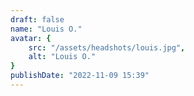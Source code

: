 ```yaml
---
draft: false
name: "Louis O."
avatar: {
    src: "/assets/headshots/louis.jpg",
    alt: "Louis O."
}
publishDate: "2022-11-09 15:39"
---
```

